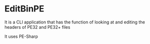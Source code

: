 # EditBinPE
It is a CLI application that has the function of looking at and editing the headers of PE32 and PE32+ files

It uses PE-Sharp
